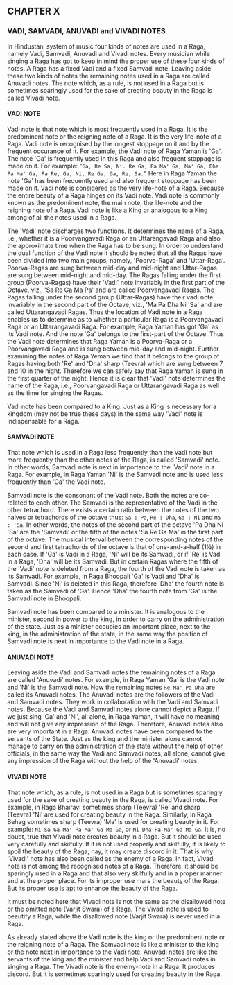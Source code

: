 
## CHAPTER X
### VADI, SAMVADI, ANUVADI and VIVADI NOTES

In Hindustani system of music four kinds of notes are used in a Raga, namely Vadi, Samvadi, Anuvadi and Vivadi notes. Every musician while singing a Raga has got to keep in mind the proper use of these four kinds of notes. A Raga has a fixed Vadi and a fixed Samvadi note. Leaving aside these two kinds of notes the remaining notes used in a Raga are called Anuvadi notes. The note which, as a rule, is not used in a Raga but is sometimes sparingly used for the sake of creating beauty in the Raga is called Vivadi note.

#### VADI NOTE
Vadi note is that note which is most frequently used in a Raga. It is the predominent note or the reigning note of a Raga. It is the very life-note of a Raga. Vadi note is recognised by the longest stoppage on it and by the frequent occurance of it. For example, the Vadi note of Raga Yaman is 'Ga'. The note 'Ga' is frequently used in this Raga and also frequent stoppage is made on it. For example: "`Ga, Re Sa, Ni. Re Ga, Pa Ma' Ga, Ma' Ga, Dha Pa Ma' Ga, Pa Re, Ga, Ni, Re Ga, Ga, Re, Sa.`" Here in Raga Yaman the note 'Ga' has been frequently used and also frequent stoppage has been made on it. Vadi note is considered as the very life-note of a Raga. Because the entire beauty of a Raga hinges on its Vadi note. Vadi note is commonly known as the predominent note, the main note, the life-note and the reigning note of a Raga. Vadi note is like a King or analogous to a King among of all the notes used in a Raga.

The 'Vadi' note discharges two functions. It determines the name of a Raga, i.e., whether it is a Poorvangavadi Raga or an Uttarangavadi Raga and also the approximate time when the Raga has to be sung. In order to understand the dual function of the Vadi note it should be noted that all the Ragas have been divided into two main groups, namely, 'Poorva-Raga' and 'Uttar-Raga'. Poorva-Ragas are sung between mid-day and mid-night and Uttar-Ragas are sung between mid-night and mid-day. The Ragas falling under the first group (Poorva-Ragas) have their 'Vadi' note invariably in the first part of the Octave, viz., 'Sa Re Ga Ma Pa' and are called Poorvangavadi Ragas. The Ragas falling under the second group (Uttar-Ragas) have their vadi note invariably in the second part of the Octave, viz., 'Ma Pa Dha Ni 'Sa' and are called Uttarangavadi Ragas. Thus the location of Vadi note in a Raga enables us to determine as to whether a particular Raga is a Poorvangavadi Raga or an Uttarangavadi Raga. For example, Raga Yaman has got 'Ga' as its Vadi note. And the note 'Ga' belongs to the first-part of the Octave. Thus the Vadi note determines that Raga Yaman is a Poorva-Raga or a Poorvangavadi Raga and is sung between mid-day and mid-night. Further examining the notes of Raga Yeman we find that it belongs to the group of Ragas having both 'Re' and 'Dha' sharp (Teevra) which are sung between 7 and 10 in the night. Therefore we can safely say that Raga Yaman is sung in the first quarter of the night. Hence it is clear that 'Vadi' note determines the name of the Raga, i.e., Poorvangavadi Raga or Uttarangavadi Raga as well as the time for singing the Ragas.

Vadi note has been compared to a King. Just as a King is necessary for a kingdom (may not be true these days) in the same way 'Vadi' note is indispensable for a Raga.

#### SAMVADI NOTE
That note which is used in a Raga less frequently than the Vadi note but more frequently than the other notes of the Raga, is called 'Samvadi' note. In other words, Samvadi note is next in importance to the 'Vadi' note in a Raga. For example, in Raga Yaman 'Ni' is the Samvadi note and is used less frequently than 'Ga' the Vadi note.

Samvadi note is the consonant of the Vadi note. Both the notes are co-related to each other. The Samvadi is the representative of the Vadi in the other tetrachord. There exists a certain ratio between the notes of the two halves or tetrachords of the octave thus: `Sa : Pa`, `Re : Dha`, `Ga : Ni` and `Ma : 'Sa`. In other words, the notes of the second part of the octave 'Pa Dha Ni 'Sa' are the 'Samvadi' or the fifth of the notes 'Sa Re Ga Ma' in the first part of the octave. The musical interval between the corresponding notes of the second and first tetrachords of the octave is that of one-and-a-half (1½) in each case. If 'Ga' is Vadi in a Raga, 'Ni' will be its Samvadi, or if 'Re' is Vadi in a Raga, 'Dha' will be its Samvadi. But in certain Ragas where the fifth of the 'Vadi' note is deleted from a Raga, the fourth of the Vadi note is taken as its Samvadi. For example, in Raga Bhoopali 'Ga' is Vadi and 'Dha' is Samvadi. Since 'Ni' is deleted in this Raga, therefore 'Dha' the fourth note is taken as the Samvadi of 'Ga'. Hence 'Dha' the fourth note from 'Ga' is the Samvadi note in Bhoopali.

Samvadi note has been compared to a minister. It is analogous to the minister, second in power to the king, in order to carry on the administration of the state. Just as a minister occupies an important place, next to the king, in the administration of the state, in the same way the position of Samvadi note is next in importance to the Vadi note in a Raga.

#### ANUVADI NOTE
Leaving aside the Vadi and Samvadi notes the remaining notes of a Raga are called 'Anuvadi' notes. For example, in Raga Yaman 'Ga' is the Vadi note and 'Ni' is the Samvadi note. Now the remaining notes `Re Ma' Pa Dha` are called its Anuvadi notes. The Anuvadi notes are the followers of the Vadi and Samvadi notes. They work in collaboration with the Vadi and Samvadi notes. Because the Vadi and Samvadi notes alone cannot depict a Raga. If we just sing 'Ga' and 'Ni', all alone, in Raga Yaman, it will have no meaning and will not give any impression of the Raga. Therefore, Anuvadi notes also are very important in a Raga. Anuvadi notes have been compared to the servants of the State. Just as the king and the minister alone cannot manage to carry on the administration of the state without the help of other officials, in the same way the Vadi and Samvadi notes, all alone, cannot give any impression of the Raga without the help of the 'Anuvadi' notes.

#### VIVADI NOTE
That note which, as a rule, is not used in a Raga but is sometimes sparingly used for the sake of creating beauty in the Raga, is called Vivadi note. For example, in Raga Bhairavi sometimes sharp (Teevra) 'Re' and sharp (Teevra) 'Ni' are used for creating beauty in the Raga. Similarly, in Raga Behag sometimes sharp (Teevra) 'Ma' is used for creating beauty in it. For example: `Ni Sa Ga Ma' Pa Ma' Ga Ma Ga`, or `Ni Dha Pa Ma' Ga Ma Ga`. It is, no doubt, true that Vivadi note creates beauty in a Raga. But it should be used very carefully and skilfully. If it is not used properly and skilfully, it is likely to spoil the beauty of the Raga, nay, it may create discord in it. That is why 'Vivadi' note has also been called as the enemy of a Raga. In fact, Vivadi note is not among the recognised notes of a Raga. Therefore, it should be sparingly used in a Raga and that also very skilfully and in a proper manner and at the proper place. For its improper use mars the beauty of the Raga. But its proper use is apt to enhance the beauty of the Raga.

It must be noted here that Vivadi note is not the same as the disallowed note or the omitted note (Varjit Swara) of a Raga. The Vivadi note is used to beautify a Raga, while the disallowed note (Varjit Swara) is never used in a Raga.

As already stated above the Vadi note is the king or the predominent note or the reigning note of a Raga. The Samvadi note is like a minister to the king or the note next in importance to the Vadi note. Anuvadi notes are like the servants of the king and the minister and help Vadi and Samvadi notes in singing a Raga. The Vivadi note is the enemy-note in a Raga. It produces discord. But it is sometimes sparingly used for creating beauty in the Raga.
